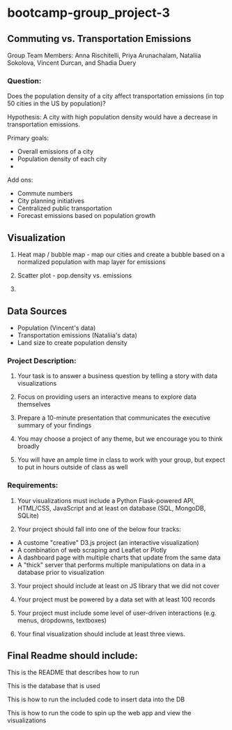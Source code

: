 # bootcamp-group_project-3

## Commuting vs. Transportation Emissions

Group Team Members: Anna Rischitelli, Priya Arunachalam, Nataliia Sokolova, Vincent Durcan, and Shadia Duery

### Question:
Does the population density of a city affect transportation emissions (in top 50 cities in the US by population)? 

Hypothesis: A city with high population density would have a decrease in transportation emissions. 

Primary goals:
- Overall emissions of a city
- Population density of each city
- 

Add ons:
- Commute numbers
- City planning initiatives
- Centralized public transportation
- Forecast emissions based on population growth

## Visualization
1. Heat map / bubble map - map our cities and create a bubble based on a normalized population with map layer for emissions

2. Scatter plot - pop.density vs. emissions

3. 

## Data Sources
- Population (Vincent's data)
- Transportation emissions (Nataliia's data)
- Land size to create population density

### Project Description:

1) Your task is to answer a business question by telling a story with data visualizations

2) Focus on providing users an interactive means to explore data themselves

3) Prepare a 10-minute presentation that communicates the executive summary of your findings

4) You may choose a project of any theme, but we encourage you to think broadly

5) You will have an ample time in class to work with your group, but expect to put in hours outside of class as well

### Requirements:

1) Your visualizations must include a Python Flask-powered API, HTML/CSS, JavaScript and at least on database (SQL, MongoDB, SQLite)

2) Your project should fall into one of the below four tracks:
- A custome "creative" D3.js project (an interactive visualization)
- A combination of web scraping and Leaflet or Plotly
- A dashboard page with multiple charts that update from the same data
- A "thick" server that performs multiple manipulations on data in a database prior to visualization 

3) Your project should include at least on JS library that we did not cover

4) Your project must be powered by a data set with at least 100 records

5) Your project must include some level of user-driven interactions (e.g. menus, dropdowns, textboxes)

6) Your final visualization should include at least three views.



## Final Readme should include:
 This is the README that describes how to run

This is the database that is used

This is how to run the included code to insert data into the DB

This is how to run the code to spin up the web app and view the visualizations